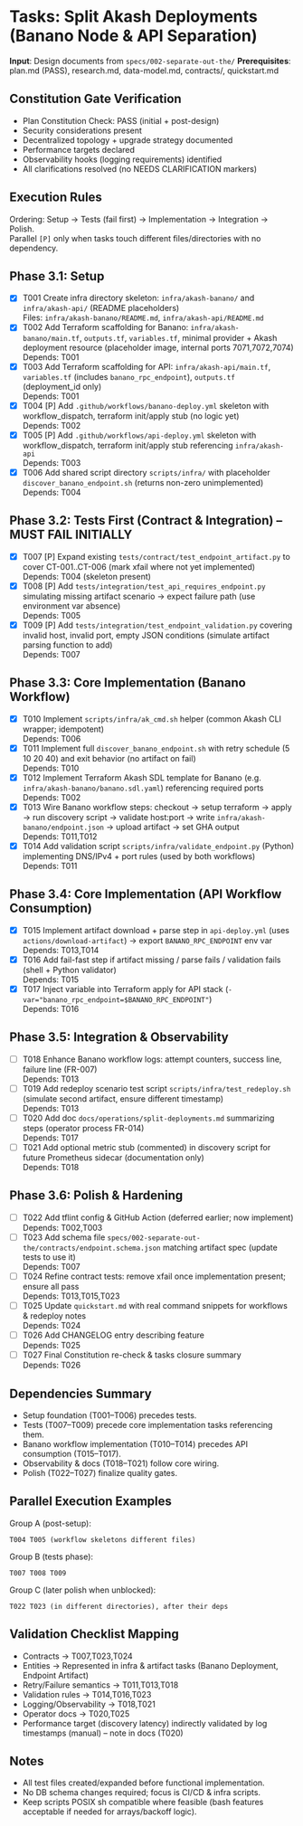 # Tasks: Split Akash Deployments (Banano Node & API Separation)

**Input**: Design documents from `specs/002-separate-out-the/`
**Prerequisites**: plan.md (PASS), research.md, data-model.md, contracts/, quickstart.md

## Constitution Gate Verification
- Plan Constitution Check: PASS (initial + post-design)
- Security considerations present
- Decentralized topology + upgrade strategy documented
- Performance targets declared
- Observability hooks (logging requirements) identified
- All clarifications resolved (no NEEDS CLARIFICATION markers)

## Execution Rules
Ordering: Setup → Tests (fail first) → Implementation → Integration → Polish.  
Parallel `[P]` only when tasks touch different files/directories with no dependency.

## Phase 3.1: Setup
- [x] T001 Create infra directory skeleton: `infra/akash-banano/` and `infra/akash-api/` (README placeholders)  
  Files: `infra/akash-banano/README.md`, `infra/akash-api/README.md`
- [x] T002 Add Terraform scaffolding for Banano: `infra/akash-banano/main.tf`, `outputs.tf`, `variables.tf`, minimal provider + Akash deployment resource (placeholder image, internal ports 7071,7072,7074)  
  Depends: T001
- [x] T003 Add Terraform scaffolding for API: `infra/akash-api/main.tf`, `variables.tf` (includes `banano_rpc_endpoint`), `outputs.tf` (deployment_id only)  
  Depends: T001
- [x] T004 [P] Add `.github/workflows/banano-deploy.yml` skeleton with workflow_dispatch, terraform init/apply stub (no logic yet)  
  Depends: T002
- [x] T005 [P] Add `.github/workflows/api-deploy.yml` skeleton with workflow_dispatch, terraform init/apply stub referencing `infra/akash-api`  
  Depends: T003
- [x] T006 Add shared script directory `scripts/infra/` with placeholder `discover_banano_endpoint.sh` (returns non-zero unimplemented)  
  Depends: T004

## Phase 3.2: Tests First (Contract & Integration) – MUST FAIL INITIALLY
- [x] T007 [P] Expand existing `tests/contract/test_endpoint_artifact.py` to cover CT-001..CT-006 (mark xfail where not yet implemented)  
  Depends: T004 (skeleton present)  
- [x] T008 [P] Add `tests/integration/test_api_requires_endpoint.py` simulating missing artifact scenario → expect failure path (use environment var absence)  
  Depends: T005
- [x] T009 [P] Add `tests/integration/test_endpoint_validation.py` covering invalid host, invalid port, empty JSON conditions (simulate artifact parsing function to add)  
  Depends: T007

## Phase 3.3: Core Implementation (Banano Workflow)
- [x] T010 Implement `scripts/infra/ak_cmd.sh` helper (common Akash CLI wrapper; idempotent)  
  Depends: T006
- [x] T011 Implement full `discover_banano_endpoint.sh` with retry schedule (5 10 20 40) and exit behavior (no artifact on fail)  
  Depends: T010
- [x] T012 Implement Terraform Akash SDL template for Banano (e.g. `infra/akash-banano/banano.sdl.yaml`) referencing required ports  
  Depends: T002
- [x] T013 Wire Banano workflow steps: checkout → setup terraform → apply → run discovery script → validate host:port → write `infra/akash-banano/endpoint.json` → upload artifact → set GHA output  
  Depends: T011,T012
- [x] T014 Add validation script `scripts/infra/validate_endpoint.py` (Python) implementing DNS/IPv4 + port rules (used by both workflows)  
  Depends: T011

## Phase 3.4: Core Implementation (API Workflow Consumption)
- [x] T015 Implement artifact download + parse step in `api-deploy.yml` (uses `actions/download-artifact`) → export `BANANO_RPC_ENDPOINT` env var  
  Depends: T013,T014
- [x] T016 Add fail-fast step if artifact missing / parse fails / validation fails (shell + Python validator)  
  Depends: T015
- [x] T017 Inject variable into Terraform apply for API stack (`-var="banano_rpc_endpoint=$BANANO_RPC_ENDPOINT"`)  
  Depends: T016

## Phase 3.5: Integration & Observability
- [ ] T018 Enhance Banano workflow logs: attempt counters, success line, failure line (FR-007)  
  Depends: T013
- [ ] T019 Add redeploy scenario test script `scripts/infra/test_redeploy.sh` (simulate second artifact, ensure different timestamp)  
  Depends: T013
- [ ] T020 Add doc `docs/operations/split-deployments.md` summarizing steps (operator process FR-014)  
  Depends: T017
- [ ] T021 Add optional metric stub (commented) in discovery script for future Prometheus sidecar (documentation only)  
  Depends: T018

## Phase 3.6: Polish & Hardening
- [ ] T022 Add tflint config & GitHub Action (deferred earlier; now implement)  
  Depends: T002,T003
- [ ] T023 Add schema file `specs/002-separate-out-the/contracts/endpoint.schema.json` matching artifact spec (update tests to use it)  
  Depends: T007
- [ ] T024 Refine contract tests: remove xfail once implementation present; ensure all pass  
  Depends: T013,T015,T023
- [ ] T025 Update `quickstart.md` with real command snippets for workflows & redeploy notes  
  Depends: T024
- [ ] T026 Add CHANGELOG entry describing feature  
  Depends: T025
- [ ] T027 Final Constitution re-check & tasks closure summary  
  Depends: T026

## Dependencies Summary
- Setup foundation (T001–T006) precedes tests.
- Tests (T007–T009) precede core implementation tasks referencing them.
- Banano workflow implementation (T010–T014) precedes API consumption (T015–T017).
- Observability & docs (T018–T021) follow core wiring.
- Polish (T022–T027) finalize quality gates.

## Parallel Execution Examples
Group A (post-setup):
```
T004 T005 (workflow skeletons different files)
```
Group B (tests phase):
```
T007 T008 T009
```
Group C (later polish when unblocked):
```
T022 T023 (in different directories), after their deps
```

## Validation Checklist Mapping
- Contracts → T007,T023,T024
- Entities → Represented in infra & artifact tasks (Banano Deployment, Endpoint Artifact)
- Retry/Failure semantics → T011,T013,T018
- Validation rules → T014,T016,T023
- Logging/Observability → T018,T021
- Operator docs → T020,T025
- Performance target (discovery latency) indirectly validated by log timestamps (manual) – note in docs (T020)

## Notes
- All test files created/expanded before functional implementation.
- No DB schema changes required; focus is CI/CD & infra scripts.
- Keep scripts POSIX sh compatible where feasible (bash features acceptable if needed for arrays/backoff logic).
